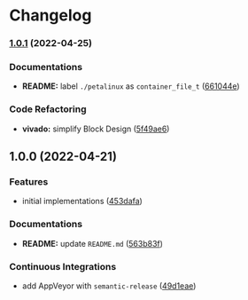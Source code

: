 # Changelog

### [1.0.1](https://github.com/extra2000/vitis-helloworld-linux/compare/v1.0.0...v1.0.1) (2022-04-25)


### Documentations

* **README:** label `./petalinux` as `container_file_t` ([661044e](https://github.com/extra2000/vitis-helloworld-linux/commit/661044e1e2c7925077f7929044fc3449a804b0f0))


### Code Refactoring

* **vivado:** simplify Block Design ([5f49ae6](https://github.com/extra2000/vitis-helloworld-linux/commit/5f49ae617a93b721540a2bfd1eb0c1764fe671af))

## 1.0.0 (2022-04-21)


### Features

* initial implementations ([453dafa](https://github.com/extra2000/vitis-helloworld-linux/commit/453dafa215d533b7a34f2c6ec7e1e6f82d9086c8))


### Documentations

* **README:** update `README.md` ([563b83f](https://github.com/extra2000/vitis-helloworld-linux/commit/563b83fca766a9d5eb20a1f45fb1af90ea9f3c7d))


### Continuous Integrations

* add AppVeyor with `semantic-release` ([49d1eae](https://github.com/extra2000/vitis-helloworld-linux/commit/49d1eae172182ac467626c068bacd069aed0743a))
